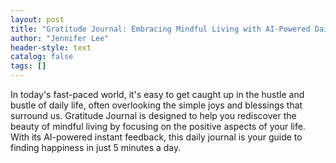 ```yaml
---
layout: post
title: "Gratitude Journal: Embracing Mindful Living with AI-Powered Daily Feedback"
author: "Jennifer Lee"
header-style: text
catalog: false
tags: []
---
```


In today's fast-paced world, it's easy to get caught up in the hustle and bustle of daily life, often overlooking the simple joys and blessings that surround us. Gratitude Journal is designed to help you rediscover the beauty of mindful living by focusing on the positive aspects of your life. With its AI-powered instant feedback, this daily journal is your guide to finding happiness in just 5 minutes a day.